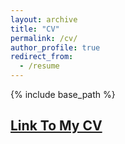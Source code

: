 ```yaml
---
layout: archive
title: "CV"
permalink: /cv/
author_profile: true
redirect_from:
  - /resume
---
```


{% include base_path %}

[Link To My CV](https://drive.google.com/file/d/1_-K91fC6PiYQmXqHEA9VLCzV0sU6jvMz/view?usp=sharing)
-----

<object src="files/Prabhav_Singh.pdf" type="application/pdf" width="700px" height="700px">
    <embed src="files/Prabhav_Singh.pdf">
        <p>This browser does not support PDFs. Please download the PDF to view it: <a href="files/Prabhav_Singh.pdf">Download PDF</a>.</p>
    </embed>
</object>
